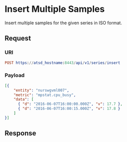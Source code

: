 # Insert Multiple Samples

Insert multiple samples for the given series in ISO format.

## Request

### URI

```elm
POST https://atsd_hostname:8443/api/v1/series/insert
```

### Payload

```json
[{
    "entity": "nurswgvml007",
    "metric": "mpstat.cpu_busy",
    "data": [
      { "d": "2016-06-07T16:00:00.000Z", "v": 17.7 },
      { "d": "2016-06-07T16:00:15.000Z", "v": 17.8 }
    ]
}]
```

## Response

```
```
